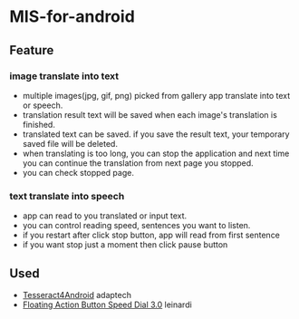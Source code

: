 # MIS-for-android
## Feature
### image translate into text
* multiple images(jpg, gif, png) picked from gallery app translate into text or speech.
* translation result text will be saved when each image's translation is finished.
* translated text can be saved. if you save the result text, your temporary saved file will be deleted.
* when translating is too long, you can stop the application and next time you can continue the translation from next page you stopped.
* you can check stopped page.
### text translate into speech
* app can read to you translated or input text.
* you can control reading speed, sentences you want to listen.
* if you restart after click stop button, app will read from first sentence
* if you want stop just a moment then click pause button

## Used
* [Tesseract4Android](https://github.com/adaptech-cz/Tesseract4Android) adaptech
* [Floating Action Button Speed Dial 3.0](https://github.com/leinardi/FloatingActionButtonSpeedDial) leinardi
